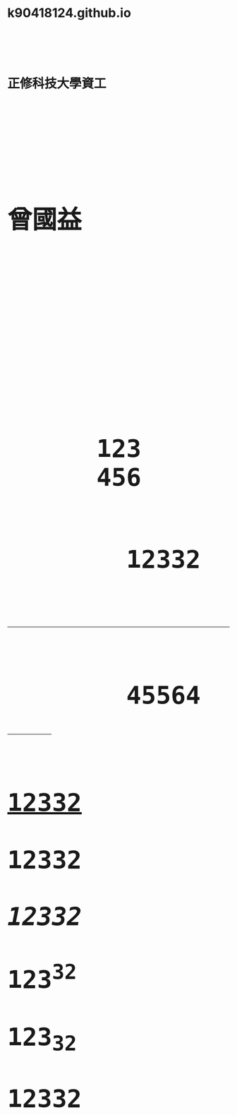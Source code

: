 # k90418124.github.io
<!DOCTYPE html>
<html>
  <head>
    <title></title>
    <meta anme="twitter"content="" charset="utf-8">
  </head>
  <body background=""> 
  <pre>                 
                       <h1>正修科技大學資工<h1><pre>
                        <pre>   
                               <h1>曾國益<h1>
                              90418124
 <pre>
    <pre>
      123
      456
      <pre>
        12332
        <hr>
        45564
<hr width="100"align="lefts"size="100"color="blue"color="red">
<u>12332</u><br />
<b>12332</b><br />
<i>12332</i><br />
123<sup>32</sup><br />
123<sub>32</sub><br />
12332<br />

  </body>
</html>

